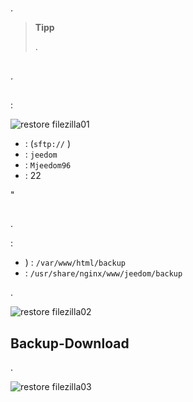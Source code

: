 # 

.

> **Tipp**
>
> .

## 

.  [](https://filezilla-project.org/download.php?type=client)

## 

 :

![restore filezilla01](images/restore-filezilla01.jpg)

-    :  (``sftp://`` )
-    : ``jeedom``
-    : ``Mjeedom96``
-    : 22

"

## 

.

 :

-   ) : ``/var/www/html/backup``
-    :  ``/usr/share/nginx/www/jeedom/backup``

.

![restore filezilla02](images/restore-filezilla02.jpg)

## Backup-Download

.

![restore filezilla03](images/restore-filezilla03.jpg)

